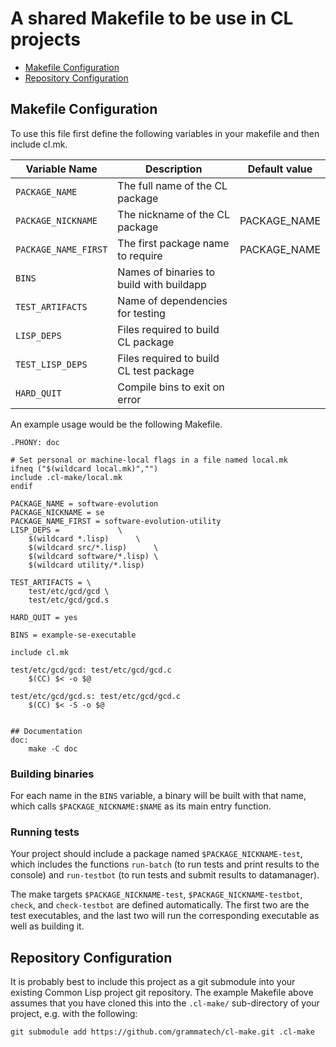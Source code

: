 # A shared Makefile to be use in CL projects

- [Makefile Configuration](makefile-configuration)
- [Repository Configuration](repository-configuration)

## Makefile Configuration

To use this file first define the following variables in your makefile
and then include cl.mk.

| Variable Name        | Description                              | Default value |
|----------------------|------------------------------------------|---------------|
| `PACKAGE_NAME`       | The full name of the CL package          |               |
| `PACKAGE_NICKNAME`   | The nickname of the CL package           | PACKAGE_NAME  |
| `PACKAGE_NAME_FIRST` | The first package name to require        | PACKAGE_NAME  |
| `BINS`               | Names of binaries to build with buildapp |               |
| `TEST_ARTIFACTS`     | Name of dependencies for testing         |               |
| `LISP_DEPS`          | Files required to build CL package       |               |
| `TEST_LISP_DEPS`     | Files required to build CL test package  |               |
| `HARD_QUIT`          | Compile bins to exit on error            |               |

An example usage would be the following Makefile.

```make
.PHONY: doc

# Set personal or machine-local flags in a file named local.mk
ifneq ("$(wildcard local.mk)","")
include .cl-make/local.mk
endif

PACKAGE_NAME = software-evolution
PACKAGE_NICKNAME = se
PACKAGE_NAME_FIRST = software-evolution-utility
LISP_DEPS =				\
	$(wildcard *.lisp) 		\
	$(wildcard src/*.lisp)		\
	$(wildcard software/*.lisp)	\
	$(wildcard utility/*.lisp)

TEST_ARTIFACTS = \
	test/etc/gcd/gcd \
	test/etc/gcd/gcd.s

HARD_QUIT = yes

BINS = example-se-executable

include cl.mk

test/etc/gcd/gcd: test/etc/gcd/gcd.c
	$(CC) $< -o $@

test/etc/gcd/gcd.s: test/etc/gcd/gcd.c
	$(CC) $< -S -o $@


## Documentation
doc:
	make -C doc
```

### Building binaries
For each name in the `BINS` variable, a binary will be built with that 
name, which calls `$PACKAGE_NICKNAME:$NAME` as its main entry function.

### Running tests
Your project should include a package named `$PACKAGE_NICKNAME-test`, 
which includes the functions `run-batch` (to run tests and print results
to the console) and `run-testbot` (to run tests and submit results to
datamanager). 

The make targets `$PACKAGE_NICKNAME-test`, `$PACKAGE_NICKNAME-testbot`, 
`check`, and `check-testbot` are defined automatically. The first two are 
the test executables, and the last two will run the corresponding 
executable as well as building it.

## Repository Configuration

It is probably best to include this project as a git submodule into
your existing Common Lisp project git repository.  The example
Makefile above assumes that you have cloned this into the `.cl-make/`
sub-directory of your project, e.g. with the following:

```shell
git submodule add https://github.com/grammatech/cl-make.git .cl-make
```
